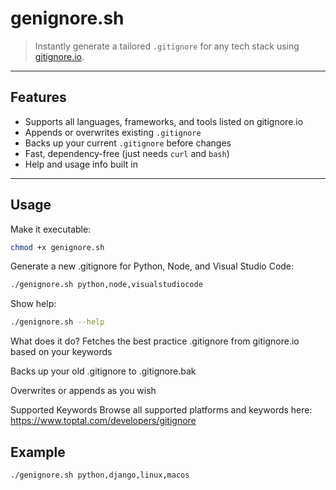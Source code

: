 # genignore.sh

> Instantly generate a tailored `.gitignore` for any tech stack using [gitignore.io](https://www.toptal.com/developers/gitignore).

---

## Features

- Supports all languages, frameworks, and tools listed on gitignore.io
- Appends or overwrites existing `.gitignore`
- Backs up your current `.gitignore` before changes
- Fast, dependency-free (just needs `curl` and `bash`)
- Help and usage info built in

---

## Usage

Make it executable:
```bash
chmod +x genignore.sh
```

Generate a new .gitignore for Python, Node, and Visual Studio Code:
```bash
./genignore.sh python,node,visualstudiocode
```

Show help:
```bash
./genignore.sh --help
```

What does it do?
Fetches the best practice .gitignore from gitignore.io based on your keywords

Backs up your old .gitignore to .gitignore.bak

Overwrites or appends as you wish

Supported Keywords
Browse all supported platforms and keywords here:
https://www.toptal.com/developers/gitignore



## Example 
```bash
./genignore.sh python,django,linux,macos
```